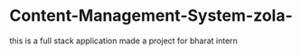 # Content-Management-System-zola-
this is a full stack application made a project for bharat intern
